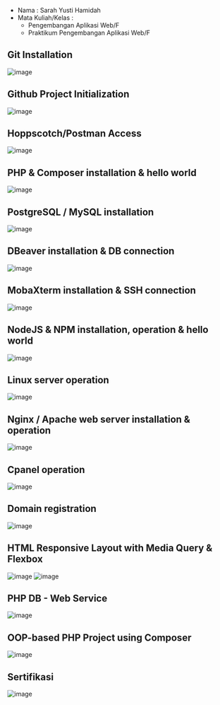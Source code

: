 - Nama : Sarah Yusti Hamidah
- Mata Kuliah/Kelas : 
  - Pengembangan Aplikasi Web/F 
  - Praktikum Pengembangan Aplikasi Web/F

## Git Installation
![image](https://raw.githubusercontent.com/sarahyusti21/2223-IF215007_8-pengembangan-aplikasi-web/main/image/1.png)

## Github Project Initialization
![image](https://raw.githubusercontent.com/sarahyusti21/2223-IF215007_8-pengembangan-aplikasi-web/main/image/2-new.png)

## Hoppscotch/Postman Access
![image](https://raw.githubusercontent.com/sarahyusti21/2223-IF215007_8-pengembangan-aplikasi-web/main/image/3-new.png)

## PHP & Composer installation & hello world
![image](https://raw.githubusercontent.com/sarahyusti21/2223-IF215007_8-pengembangan-aplikasi-web/main/image/4.png)

## PostgreSQL / MySQL installation
![image](https://raw.githubusercontent.com/sarahyusti21/2223-IF215007_8-pengembangan-aplikasi-web/main/image/5.png)

## DBeaver installation & DB connection
![image](https://raw.githubusercontent.com/sarahyusti21/2223-IF215007_8-pengembangan-aplikasi-web/main/image/6.png)

## MobaXterm installation & SSH connection
![image](https://raw.githubusercontent.com/sarahyusti21/2223-IF215007_8-pengembangan-aplikasi-web/main/image/7.png)

## NodeJS & NPM installation, operation & hello world
![image](https://raw.githubusercontent.com/sarahyusti21/2223-IF215007_8-pengembangan-aplikasi-web/main/image/8.png)

## Linux server operation
![image](https://raw.githubusercontent.com/sarahyusti21/2223-IF215007_8-pengembangan-aplikasi-web/main/image/9.png)

## Nginx / Apache web server installation & operation
![image](https://raw.githubusercontent.com/sarahyusti21/2223-IF215007_8-pengembangan-aplikasi-web/main/image/10.png)

## Cpanel operation
![image](https://raw.githubusercontent.com/sarahyusti21/2223-IF215007_8-pengembangan-aplikasi-web/main/image/11-new.png)

## Domain registration
![image](https://raw.githubusercontent.com/sarahyusti21/2223-IF215007_8-pengembangan-aplikasi-web/main/image/12.png)

## HTML Responsive Layout with Media Query & Flexbox
![image](https://raw.githubusercontent.com/sarahyusti21/2223-IF215007_8-pengembangan-aplikasi-web/main/image/90-new.png)
![image](https://raw.githubusercontent.com/sarahyusti21/2223-IF215007_8-pengembangan-aplikasi-web/main/image/91-new.png)

## PHP DB - Web Service
![image](https://raw.githubusercontent.com/sarahyusti21/2223-IF215007_8-pengembangan-aplikasi-web/main/image/93.png)

## OOP-based PHP Project using Composer
![image](https://raw.githubusercontent.com/sarahyusti21/2223-IF215007_8-pengembangan-aplikasi-web/main/image/94.png)

## Sertifikasi
![image](https://raw.githubusercontent.com/sarahyusti21/2223-IF215007_8-pengembangan-aplikasi-web/main/image/99.png)
